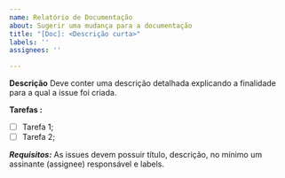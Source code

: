 ```yaml
---
name: Relatório de Documentação
about: Sugerir uma mudança para a documentação
title: "[Doc]: <Descrição curta>"
labels: ''
assignees: ''

---
```


**Descrição**
Deve conter uma descrição detalhada explicando a finalidade para a qual a issue foi criada.

**Tarefas :** 
- [ ] Tarefa 1;
- [ ] Tarefa 2;

***Requisitos:***
As issues devem possuir título, descrição, no mínimo um assinante (assignee) responsável e labels.
